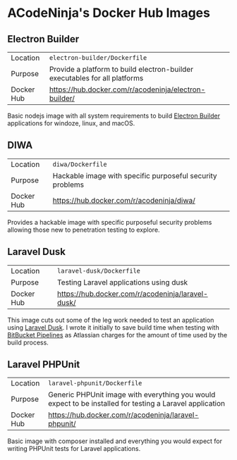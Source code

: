 # ACodeNinja's Docker Hub Images

## Electron Builder

|||
|---|---|
| Location | `electron-builder/Dockerfile` |
| Purpose | Provide a platform to build electron-builder executables for all platforms |
| Docker Hub | https://hub.docker.com/r/acodeninja/electron-builder/ |

Basic nodejs image with all system requirements to build [Electron Builder](https://www.electron.build/)
applications for windoze, linux, and macOS.

## DIWA

|||
|---|---|
| Location | `diwa/Dockerfile` |
| Purpose | Hackable image with specific purposeful security problems |
| Docker Hub | https://hub.docker.com/r/acodeninja/diwa/ |

Provides a hackable image with specific purposeful security problems allowing
those new to penetration testing to explore.

## Laravel Dusk

|||
|---|---|
| Location | `laravel-dusk/Dockerfile` |
| Purpose | Testing Laravel applications using dusk |
| Docker Hub | https://hub.docker.com/r/acodeninja/laravel-dusk/ |

This image cuts out some of the leg work needed to test an application using [Laravel Dusk](https://github.com/laravel/dusk).
I wrote it initially to save build time when testing with [BitBucket Pipelines](https://bitbucket.org/product/features/pipelines)
as Atlassian charges for the amount of time used by the build process.

## Laravel PHPUnit

|||
|---|---|
| Location | `laravel-phpunit/Dockerfile` |
| Purpose | Generic PHPUnit image with everything you would expect to be installed for testing a Laravel application |
| Docker Hub | https://hub.docker.com/r/acodeninja/laravel-phpunit/ |

Basic image with composer installed and everything you would expect for writing PHPUnit tests for Laravel applications.
